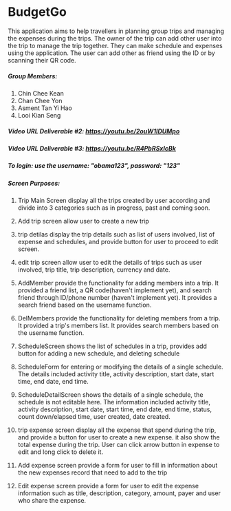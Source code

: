 # BudgetGo

This application aims to help travellers in planning group trips and managing the expenses during the trips. The owner of the trip can add other user into the trip to manage the trip together. They can make schedule and expenses using the application. The user can add other as friend using the ID or by scanning their QR code.

##### Group Members:

1. Chin Chee Kean
1. Chan Chee Yon
1. Asment Tan Yi Hao
1. Looi Kian Seng

##### Video URL Deliverable #2: https://youtu.be/2ouW1lDUMpo

##### Video URL Deliverable #3: https://youtu.be/R4PbRSxIcBk

##### To login: use the username: "obama123", password: "123"

##### Screen Purposes:

1. Trip Main Screen
   display all the trips created by user according and divide into 3 categories such as in progress, past and coming soon.

1. Add trip screen
   allow user to create a new trip

1. trip detilas
   display the trip details such as list of users involved, list of expense and schedules, and provide button for user to proceed to edit screen.

1. edit trip screen
   allow user to edit the details of trips such as user involved, trip title, trip description, currency and date.

1. AddMember
   provide the functionality for adding members into a trip. It provided a friend list, a QR code(haven't implement yet), and search friend through ID/phone number (haven't implement yet). It provides a search friend based on the username function.

1. DelMembers
   provide the functionality for deleting members from a trip. It provided a trip's members list. It provides search members based on the username function.

1. ScheduleScreen
   shows the list of schedules in a trip, provides add button for adding a new schedule, and deleting schedule

1. ScheduleForm
   for entering or modifying the details of a single schedule. The details included activity title, activity description, start date, start time, end date, end time.

1. ScheduleDetailScreen
   shows the details of a single schedule, the schedule is not editable here. The information included activity title, activity description, start date, start time, end date, end time, status, count down/elapsed time, user created, date created.

1. trip expense screen
   display all the expense that spend during the trip, and provide a button for user to create a new expense. it also show the total expense during the trip. User can click arrow button in expense to edit and long click to delete it.

1. Add expense screen
   provide a form for user to fill in information about the new expenses record that need to add to the trip

1. Edit expense screen
   provide a form for user to edit the expense information such as title, description, category, amount, payer and user who share the expense.
